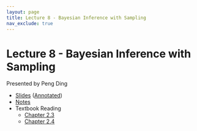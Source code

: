 ```yaml
---
layout: page
title: Lecture 8 - Bayesian Inference with Sampling
nav_exclude: true
---
```


# Lecture 8 - Bayesian Inference with Sampling

Presented by Peng Ding

- [Slides](https://drive.google.com/file/d/16dpiLA8HjpgQtP6SJCFqojlUWuvUVCSh/view?usp=sharing) ([Annotated](https://drive.google.com/file/d/1OdJx8ZVSf6igLHcdDEdiLhNuFHpfQlTa/view?usp=sharing))
- [Notes](https://drive.google.com/file/d/1d0xTYw_xUwuBuzB0YQgkzJeX91sCmAok/view?usp=sharing)
- Textbook Reading
  - [Chapter 2.3](https://data102.org/ds-102-book/content/chapters/02/03_graphical_models.html)
  - [Chapter 2.4](https://data102.org/ds-102-book/content/chapters/02/04_inference.html)
